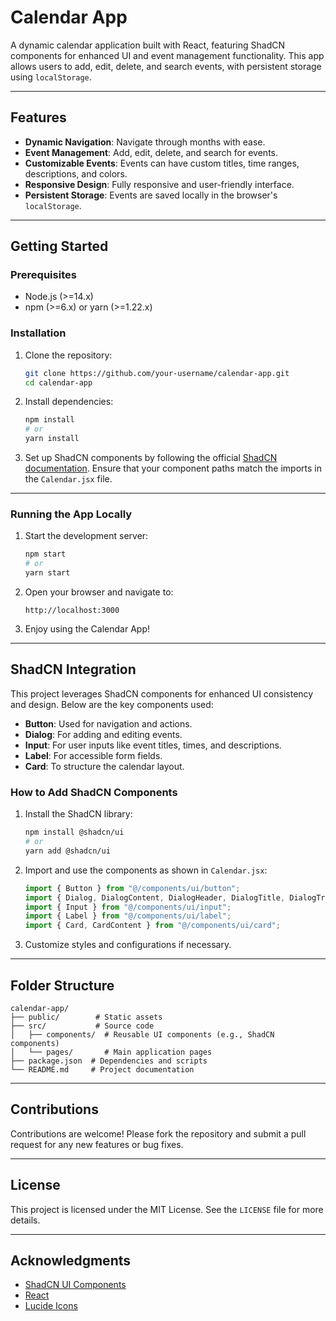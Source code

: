 # Calendar App

A dynamic calendar application built with React, featuring ShadCN components for enhanced UI and event management functionality. This app allows users to add, edit, delete, and search events, with persistent storage using `localStorage`.

---

## Features

- **Dynamic Navigation**: Navigate through months with ease.
- **Event Management**: Add, edit, delete, and search for events.
- **Customizable Events**: Events can have custom titles, time ranges, descriptions, and colors.
- **Responsive Design**: Fully responsive and user-friendly interface.
- **Persistent Storage**: Events are saved locally in the browser's `localStorage`.

---

## Getting Started

### Prerequisites

- Node.js (>=14.x)
- npm (>=6.x) or yarn (>=1.22.x)

### Installation

1. Clone the repository:
   ```bash
   git clone https://github.com/your-username/calendar-app.git
   cd calendar-app
   ```

2. Install dependencies:
   ```bash
   npm install
   # or
   yarn install
   ```

3. Set up ShadCN components by following the official [ShadCN documentation](https://shadcn.dev/docs/components). Ensure that your component paths match the imports in the `Calendar.jsx` file.

---

### Running the App Locally

1. Start the development server:
   ```bash
   npm start
   # or
   yarn start
   ```

2. Open your browser and navigate to:
   ```
   http://localhost:3000
   ```

3. Enjoy using the Calendar App!

---

## ShadCN Integration

This project leverages ShadCN components for enhanced UI consistency and design. Below are the key components used:

- **Button**: Used for navigation and actions.
- **Dialog**: For adding and editing events.
- **Input**: For user inputs like event titles, times, and descriptions.
- **Label**: For accessible form fields.
- **Card**: To structure the calendar layout.

### How to Add ShadCN Components

1. Install the ShadCN library:
   ```bash
   npm install @shadcn/ui
   # or
   yarn add @shadcn/ui
   ```

2. Import and use the components as shown in `Calendar.jsx`:
   ```jsx
   import { Button } from "@/components/ui/button";
   import { Dialog, DialogContent, DialogHeader, DialogTitle, DialogTrigger } from "@/components/ui/dialog";
   import { Input } from "@/components/ui/input";
   import { Label } from "@/components/ui/label";
   import { Card, CardContent } from "@/components/ui/card";
   ```

3. Customize styles and configurations if necessary.

---

## Folder Structure

```
calendar-app/
├── public/        # Static assets
├── src/           # Source code
│   ├── components/  # Reusable UI components (e.g., ShadCN components)
│   └── pages/       # Main application pages
├── package.json  # Dependencies and scripts
└── README.md     # Project documentation
```

---

## Contributions

Contributions are welcome! Please fork the repository and submit a pull request for any new features or bug fixes.

---

## License

This project is licensed under the MIT License. See the `LICENSE` file for more details.

---

## Acknowledgments

- [ShadCN UI Components](https://shadcn.dev/)
- [React](https://reactjs.org/)
- [Lucide Icons](https://lucide.dev/)

